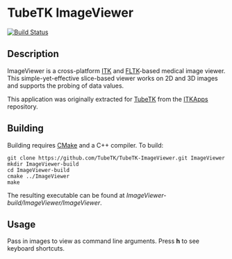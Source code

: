 TubeTK ImageViewer
==================

[![Build Status](https://travis-ci.org/TubeTK/TubeTK-ImageViewer.png?branch=master)](https://travis-ci.org/TubeTK/TubeTK-ImageViewer)

Description
-----------

ImageViewer is a cross-platform [ITK](http://www.itk.org) and [FLTK](http://www.fltk.org)-based medical image viewer. This simple-yet-effective slice-based viewer works on 2D and 3D images and supports the probing of data values.

This application was originally extracted for [TubeTK](http://www.tubetk.org) from the [ITKApps](http://itk.org/ITKApps.git) repository.

Building
--------

Building requires [CMake](http://www.cmake.org) and a C++ compiler. To build:

```shell
git clone https://github.com/TubeTK/TubeTK-ImageViewer.git ImageViewer
mkdir ImageViewer-build
cd ImageViewer-build
cmake ../ImageViewer
make
```

The resulting executable can be found at *ImageViewer-build/ImageViewer/ImageViewer*.

Usage
-----

Pass in images to view as command line arguments. Press **h** to see keyboard shortcuts.


